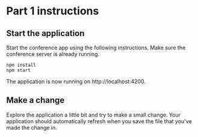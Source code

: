 # Part 1 instructions

## Start the application

Start the conference app using the following instructions. Make sure the conference server is already running.

```
npm install
npm start
```

The application is now running on http://localhost:4200.

## Make a change

Explore the application a little bit and try to make a small change. Your application should automatically refresh when you save the file that you've made the change in.